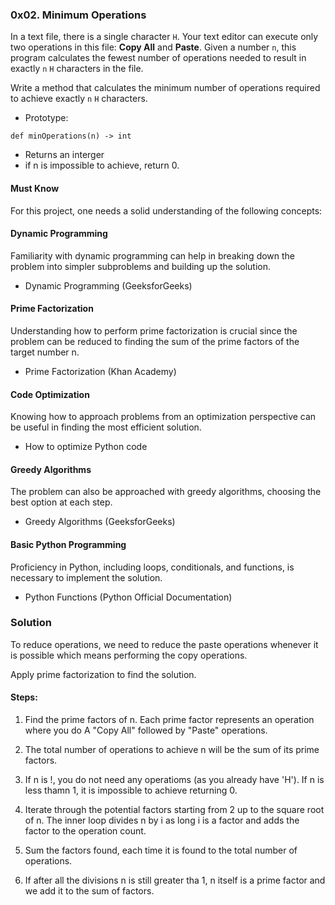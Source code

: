 ### 0x02. Minimum Operations

In a text file, there is a single character `H`. Your text editor can execute only two operations in this file: **Copy All** and **Paste**. Given a number `n`, this program calculates the fewest number of operations needed to result in exactly `n` `H` characters in the file.

Write a method that calculates the minimum number of operations required to achieve exactly `n` `H` characters.


- Prototype:
```
def minOperations(n) -> int
```

- Returns an interger
- if n is impossible to achieve, return 0.

#### Must Know

For this project, one needs a solid understanding of the following concepts:

#### Dynamic Programming

Familiarity with dynamic programming can help in breaking down the problem into simpler subproblems and building up the solution.

- Dynamic Programming (GeeksforGeeks)

#### Prime Factorization

Understanding how to perform prime factorization is crucial since the problem can be reduced to finding the sum of the prime factors of the target number n.

- Prime Factorization (Khan Academy)

#### Code Optimization

Knowing how to approach problems from an optimization perspective can be useful in finding the most efficient solution.

- How to optimize Python code

#### Greedy Algorithms

The problem can also be approached with greedy algorithms, choosing the best option at each step.

- Greedy Algorithms (GeeksforGeeks)

#### Basic Python Programming

Proficiency in Python, including loops, conditionals, and functions, is necessary to implement the solution.

- Python Functions (Python Official Documentation)


### Solution 

To reduce operations, we need to reduce the paste operations whenever it is possible which means performing the copy operations. 

Apply prime factorization to find the solution.

#### Steps:

1) Find the prime factors of n. Each prime factor represents an operation where you do A "Copy All" followed by "Paste" operations.

2) The total number of operations to achieve n will be the sum of its prime factors.


3) If n is !, you do not need any operatioms (as you already have 'H'). If n is less thamn 1, it is impossible to achieve returning 0.

4) Iterate through the potential factors starting from 2 up to the square root of n.  The inner loop divides n by i as long i is a factor and adds the factor to the operation count.

5) Sum the factors found, each time it is found to the total number of operations.

6) If after all the divisions n is still greater tha 1, n itself is a prime factor and we add it to the sum of factors.
